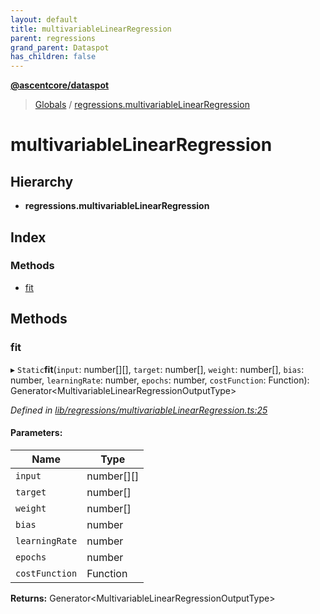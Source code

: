 ```yaml
---
layout: default
title: multivariableLinearRegression
parent: regressions
grand_parent: Dataspot
has_children: false
---
```


**[@ascentcore/dataspot](../README.md)**

> [Globals](../globals.md) / [regressions.multivariableLinearRegression](regressions_multivariablelinearregression)

# multivariableLinearRegression

## Hierarchy

* **regressions.multivariableLinearRegression**

## Index

### Methods

* [fit](regressions_multivariablelinearregression#fit)

## Methods

### fit

▸ `Static`**fit**(`input`: number[][], `target`: number[], `weight`: number[], `bias`: number, `learningRate`: number, `epochs`: number, `costFunction`: Function): Generator\<MultivariableLinearRegressionOutputType>

*Defined in [lib/regressions/multivariableLinearRegression.ts:25](https://github.com/ascentcore/dataspot/blob/7114653/lib/regressions/multivariableLinearRegression.ts#L25)*

#### Parameters:

Name | Type |
------ | ------ |
`input` | number[][] |
`target` | number[] |
`weight` | number[] |
`bias` | number |
`learningRate` | number |
`epochs` | number |
`costFunction` | Function |

**Returns:** Generator\<MultivariableLinearRegressionOutputType>
